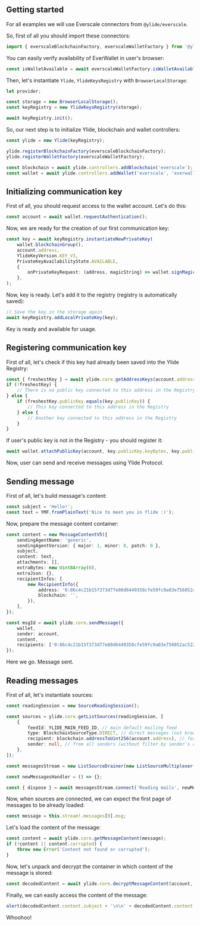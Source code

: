## Getting started

For all examples we will use Everscale connectors from `@ylide/everscale`.

So, first of all you should import these connectors:

```ts
import { everscaleBlockchainFactory, everscaleWalletFactory } from '@ylide/everscale';
```

You can easily verify availability of EverWallet in user's browser:

```ts
const isWalletAvailable = await everscaleWalletFactory.isWalletAvailable();
```

Then, let's instantiate `Ylide`, `YlideKeysRegistry` with `BrowserLocalStorage`:

```ts
let provider;

const storage = new BrowserLocalStorage();
const keyRegistry = new YlideKeysRegistry(storage);

await keyRegistry.init();
```

So, our next step is to initialize Ylide, blockchain and wallet controllers:

```ts
const ylide = new Ylide(keyRegistry);

ylide.registerBlockchainFactory(everscaleBlockchainFactory);
ylide.registerWalletFactory(everscaleWalletFactory);

const blockchain = await ylide.controllers.addBlockchain('everscale');
const wallet = await ylide.controllers.addWallet('everscale', 'everwallet');
```

## Initializing communication key

First of all, you should request access to the wallet account. Let's do this:

```ts
const account = await wallet.requestAuthentication();
```

Now, we are ready for the creation of our first communication key:

```ts
const key = await keyRegistry.instantiateNewPrivateKey(
	wallet.blockchainGroup(),
	account.address,
	YlideKeyVersion.KEY_V3,
	PrivateKeyAvailabilityState.AVAILABLE,
	{
		onPrivateKeyRequest: (address, magicString) => wallet.signMagicString(account, magicString),
	},
);
```

Now, key is ready. Let's add it to the registry (registry is automatically saved):

```ts
// Save the key in the storage again
await keyRegistry.addLocalPrivateKey(key);
```

Key is ready and available for usage.

## Registering communication key

First of all, let's check if this key had already been saved into the Ylide Registry:

```ts
const { freshestKey } = await ylide.core.getAddressKeys(account.address);
if (!freshestKey) {
	// There is no public key connected to this address in the Registry
} else {
	if (freshestKey.publicKey.equals(key.publicKey)) {
		// This key connected to this address in the Registry
	} else {
		// Another key connected to this address in the Registry
	}
}
```

If user's public key is not in the Registry - you should register it:

```ts
await wallet.attachPublicKey(account, key.publicKey.keyBytes, key.publicKey.keyVersion, 0);
```

Now, user can send and receive messages using Ylide Protocol.

## Sending message

First of all, let's build message's content:

```ts
const subject = 'Hello!';
const text = YMF.fromPlainText('Nice to meet you in Ylide :)');
```

Now, prepare the message content container:

```ts
const content = new MessageContentV5({
	sendingAgentName: 'generic',
	sendingAgentVersion: { major: 1, minor: 0, patch: 0 },
	subject,
	content: text,
	attachments: [],
	extraBytes: new Uint8Array(0),
	extraJson: {},
	recipientInfos: [
		new RecipientInfo({
			address: '0:86c4c21b15f373d77e80d6449358cfe59fc9a03e756052ac52258d8dd0ceb977',
			blockchain: '',
		}),
	],
});

const msgId = await ylide.core.sendMessage({
	wallet,
	sender: account,
	content,
	recipients: ['0:86c4c21b15f373d77e80d6449358cfe59fc9a03e756052ac52258d8dd0ceb977'],
});
```

Here we go. Message sent.

## Reading messages

First of all, let's instantiate sources:

```ts
const readingSession = new SourceReadingSession();

const sources = ylide.core.getListSources(readingSession, [
	{
		feedId: YLIDE_MAIN_FEED_ID, // main default mailing feed
		type: BlockchainSourceType.DIRECT, // direct messages (not broadcasts)
		recipient: blockchain.addressToUint256(account.address), // for your account
		sender: null, // from all senders (without filter by sender's address)
	},
]);

const messagesStream = new ListSourceDrainer(new ListSourceMultiplexer(sources.map(source => ({ source }))));

const newMessagesHandler = () => {};

const { dispose } = await messagesStream.connect('Reading mails', newMessagesHandler);
```

Now, when sources are connected, we can expect the first page of messages to be already loaded:

```ts
const message = this.stream!.messages[0].msg;
```

Let's load the content of the message:

```ts
const content = await ylide.core.getMessageContent(message);
if (!content || content.corrupted) {
	throw new Error('Content not found or corrupted');
}
```

Now, let's unpack and decrypt the container in which content of the message is stored:

```ts
const decodedContent = await ylide.core.decryptMessageContent(account, message, content);
```

Finally, we can easily access the content of the message:

```ts
alert(decodedContent.content.subject + '\n\n' + decodedContent.content.content.toPlainText());
```

Whoohoo!
